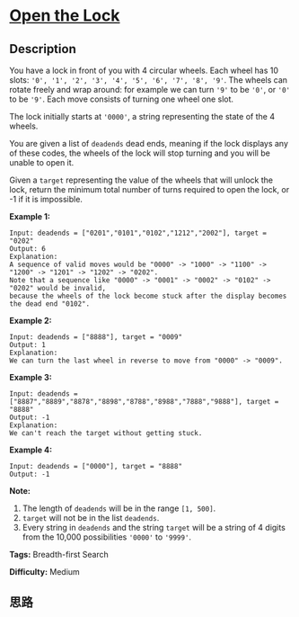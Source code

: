 # [Open the Lock][title]

## Description

You have a lock in front of you with 4 circular wheels. Each wheel has 10
slots: `'0', '1', '2', '3', '4', '5', '6', '7', '8', '9'`. The wheels can
rotate freely and wrap around: for example we can turn `'9'` to be `'0'`, or
`'0'` to be `'9'`. Each move consists of turning one wheel one slot.

The lock initially starts at `'0000'`, a string representing the state of the
4 wheels.

You are given a list of `deadends` dead ends, meaning if the lock displays any
of these codes, the wheels of the lock will stop turning and you will be
unable to open it.

Given a `target` representing the value of the wheels that will unlock the
lock, return the minimum total number of turns required to open the lock, or
-1 if it is impossible.

**Example 1:**  
            Input: deadends = ["0201","0101","0102","1212","2002"], target = "0202"    Output: 6    Explanation:    A sequence of valid moves would be "0000" -> "1000" -> "1100" -> "1200" -> "1201" -> "1202" -> "0202".    Note that a sequence like "0000" -> "0001" -> "0002" -> "0102" -> "0202" would be invalid,    because the wheels of the lock become stuck after the display becomes the dead end "0102".    

**Example 2:**  
            Input: deadends = ["8888"], target = "0009"    Output: 1    Explanation:    We can turn the last wheel in reverse to move from "0000" -> "0009".    

**Example 3:**  
            Input: deadends = ["8887","8889","8878","8898","8788","8988","7888","9888"], target = "8888"    Output: -1    Explanation:    We can't reach the target without getting stuck.    

**Example 4:**  
            Input: deadends = ["0000"], target = "8888"    Output: -1    

**Note:**  

  1. The length of `deadends` will be in the range `[1, 500]`.
  2. `target` will not be in the list `deadends`.
  3. Every string in `deadends` and the string `target` will be a string of 4 digits from the 10,000 possibilities `'0000'` to `'9999'`.


**Tags:** Breadth-first Search

**Difficulty:** Medium

## 思路

[title]: https://leetcode.com/problems/open-the-lock
